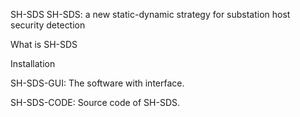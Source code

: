 SH-SDS
SH-SDS: a new static-dynamic strategy for substation host security detection

What is SH-SDS

Installation


SH-SDS-GUI: The software with interface.

SH-SDS-CODE: Source code of SH-SDS.
